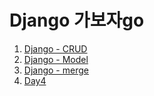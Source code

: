 # Django 가보자go

1. [Django - CRUD](Django-CRUD.md)
2. [Django - Model](Django-Model.md)
3. [Django - merge](Django-merge.md)
4. [Day4](Day4.md)